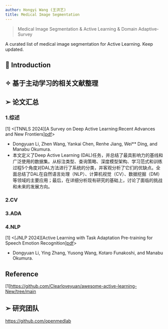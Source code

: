 ```yaml
---
author: Hongyi Wang (王洪艺)
title: Medical Image Segmentation
---
```



> Medical Image Segmentation & Active Learning & Domain Adaptive-Survey

A curated list of medical image segmentation for Active Learning. Keep updated.

## 📌 Introduction

## ✧ 基于主动学习的相关文献整理

## ➢ 论文汇总  
### 1.综述

[1] <[TNNLS 2024][A Survey on Deep Active Learning:Recent Advances and New Frontiers][pdf](https://arxiv.org/pdf/2405.00334)> 
- Dongyuan Li, Zhen Wang, Yankai Chen, Renhe Jiang, Wei** Ding, and Manabu Okumura.
- 本文定义了Deep Active Learning (DAL)任务，并总结了最具影响力的基线和广泛使用的数据集。从标注类型、查询策略、深度模型架构、学习范式和训练过程5个角度对DAL方法进行了系统的分类，并客观分析了它们的优缺点。全面总结了DAL在自然语言处理（NLP）、计算机视觉（CV）、数据挖掘（DM）等领域的主要应用；最后，在详细分析现有研究的基础上，讨论了面临的挑战和未来的发展方向。

### 2.CV


### 3.ADA


### 4.NLP
[1] <[JNLP 2024][Active Learning with Task Adaptation Pre-training for Speech Emotion Recognition][pdf](https://www.jstage.jst.go.jp/article/jnlp/31/3/31_825/_pdf)>
- Dongyuan Li, Ying Zhang, Yusong Wang, Kotaro Funakoshi, and Manabu Okumura.


## Reference
[1]https://github.com/Clearloveyuan/awesome-active-learning-New/tree/main
## ➢ 研究团队
https://github.com/openmedlab
